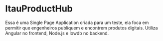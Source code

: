 # ItauProductHub
Essa é uma Single Page Application criada para um teste, ela foca em permitir que engenheiros publiquem e encontrem produtos digitais. Utiliza Angular no frontend, Node.js e lowdb no backend.
